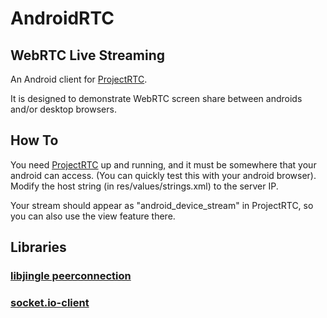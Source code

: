 # AndroidRTC

## WebRTC Live Streaming

An Android client for [ProjectRTC](https://github.com/pchab/ProjectRTC).

It is designed to demonstrate WebRTC screen share between androids and/or desktop browsers.

## How To

You need [ProjectRTC](https://github.com/pchab/ProjectRTC) up and running, and it must be somewhere that your android can access. (You can quickly test this with your android browser). Modify the host string (in res/values/strings.xml) to the server IP.


Your stream should appear as "android_device_stream" in ProjectRTC, so you can also use the view feature there.

## Libraries

### [libjingle peerconnection](https://code.google.com/p/webrtc/)
### [socket.io-client](https://github.com/nkzawa/socket.io-client.java)

